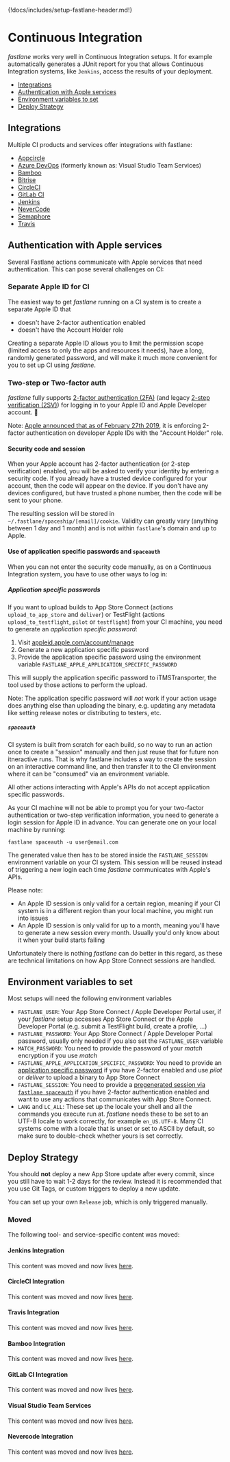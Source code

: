{!docs/includes/setup-fastlane-header.md!}

# Continuous Integration

_fastlane_ works very well in Continuous Integration setups. It for example automatically generates a JUnit report for you that allows Continuous Integration systems, like `Jenkins`, access the results of your deployment.

- [Integrations](#integrations)
- [Authentication with Apple services](#authentication-with-apple-services)
- [Environment variables to set](#environment-variables-to-set)
- [Deploy Strategy](#deploy-strategy)

## Integrations

Multiple CI products and services offer integrations with fastlane:

- [Appcircle](/best-practices/continuous-integration/appcircle/)
- [Azure DevOps](/best-practices/continuous-integration/azure-devops/) (formerly known as: Visual Studio Team Services)
- [Bamboo](/best-practices/continuous-integration/bamboo/)
- [Bitrise](/best-practices/continuous-integration/bitrise/)
- [CircleCI](/best-practices/continuous-integration/circle-ci/)
- [GitLab CI](/best-practices/continuous-integration/gitlab/)
- [Jenkins](/best-practices/continuous-integration/jenkins/)
- [NeverCode](/best-practices/continuous-integration/nevercode/)
- [Semaphore](/best-practices/continuous-integration/semaphore/) 
- [Travis](/best-practices/continuous-integration/travis/)

## Authentication with Apple services

Several Fastlane actions communicate with Apple services that need authentication. This can pose several challenges on CI:

### Separate Apple ID for CI

The easiest way to get _fastlane_ running on a CI system is to create a separate Apple ID that

- doesn't have 2-factor authentication enabled
- doesn't have the Account Holder role

Creating a separate Apple ID allows you to limit the permission scope (limited access to only the apps and resources it needs), have a long, randomly generated password, and will make it much more convenient for you to set up CI using _fastlane_.

### Two-step or Two-factor auth

_fastlane_ fully supports [2-factor authentication (2FA)](https://support.apple.com/en-us/HT204915) (and legacy [2-step verification (2SV)](https://support.apple.com/en-us/HT204152)) for logging in to your Apple ID and Apple Developer account. 🌟

Note: [Apple announced that as of February 27th 2019](https://developer.apple.com/news/?id=02202019a), it is enforcing 2-factor authentication on developer Apple IDs with the "Account Holder" role.

#### Security code and session

When your Apple account has 2-factor authentication (or 2-step verification) enabled, you will be asked to verify your identity by entering a security code. If you already have a trusted device configured for your account, then the code will appear on the device. If you don't have any devices configured, but have trusted a phone number, then the code will be sent to your phone.

The resulting session will be stored in `~/.fastlane/spaceship/[email]/cookie`. Validity can greatly vary (anything between 1 day and 1 month) and is not within `fastlane`'s domain and up to Apple.

#### Use of application specific passwords and `spaceauth`

When you can not enter the security code manually, as on a Continuous Integration system, you have to use other ways to log in:

##### Application specific passwords

If you want to upload builds to App Store Connect (actions `upload_to_app_store` and `deliver`) or TestFlight (actions `upload_to_testflight`, `pilot` or `testflight`) from your CI machine, you need to generate an _application specific password_:

1. Visit [appleid.apple.com/account/manage](https://appleid.apple.com/account/manage)
1. Generate a new application specific password
1. Provide the application specific password using the environment variable `FASTLANE_APPLE_APPLICATION_SPECIFIC_PASSWORD`

This will supply the application specific password to iTMSTransporter, the tool used by those actions to perform the upload.

Note: The application specific password will _not_ work if your action usage does anything else than uploading the binary, e.g. updating any metadata like setting release notes or distributing to testers, etc.

##### `spaceauth`

CI system is built from scratch for each build, so no way to run an action once to create a "session" manually and then just reuse that for future non itneractive runs. That is why fastlane includes a way to create the session on an interactive command line, and then transfer it to the CI environment where it can be "consumed" via an environment variable.




All other actions interacting with Apple's APIs do not accept application specific passwords.

As your CI machine will not be able to prompt you for your two-factor authentication or two-step verification information, you need to generate a login session for Apple ID in advance. You can generate one on your local machine by running:

```
fastlane spaceauth -u user@email.com
```

The generated value then has to be stored inside the `FASTLANE_SESSION` environment variable on your CI system. This session will be reused instead of triggering a new login each time _fastlane_ communicates with Apple's APIs.

Please note:

- An Apple ID session is only valid for a certain region, meaning if your CI system is in a different region than your local machine, you might run into issues
- An Apple ID session is only valid for up to a month, meaning you'll have to generate a new session every month. Usually you'd only know about it when your build starts failing

Unfortunately there is nothing _fastlane_ can do better in this regard, as these are technical limitations on how App Store Connect sessions are handled.

## Environment variables to set

Most setups will need the following environment variables

- `FASTLANE_USER`: Your App Store Connect / Apple Developer Portal user, if your _fastlane_ setup accesses App Store Connect or the Apple Developer Portal (e.g. submit a TestFlight build, create a profile, ...)
- `FASTLANE_PASSWORD`: Your App Store Connect / Apple Developer Portal password, usually only needed if you also set the `FASTLANE_USER` variable
- `MATCH_PASSWORD`: You need to provide the password of your _match_ encryption if you use _match_
- `FASTLANE_APPLE_APPLICATION_SPECIFIC_PASSWORD`: You need to provide an [application specific password](#application-specific-passwords) if you have 2-factor enabled and use _pilot_ or _deliver_ to upload a binary to App Store Connect
- `FASTLANE_SESSION`: You need to provide a [pregenerated session via `fastlane spaceauth`](#spaceauth) if you have 2-factor authentication enabled and want to use any actions that communicates with App Store Connect.
- `LANG` and `LC_ALL`: These set up the locale your shell and all the commands you execute run at. _fastlane_ needs these to be set to an UTF-8 locale to work correctly, for example `en_US.UTF-8`. Many CI systems come with a locale that is unset or set to ASCII by default, so make sure to double-check whether yours is set correctly.

## Deploy Strategy

You should **not** deploy a new App Store update after every commit, since you still have to wait 1-2 days for the review. Instead it is recommended that you use Git Tags, or custom triggers to deploy a new update.

You can set up your own ```Release``` job, which is only triggered manually.

### Moved

<script type="text/javascript">
// Closure-wrapped for security.
(function () {
    var anchorMap = {
        "jenkins-integration": "/best-practices/continuous-integration/jenkins/",
        "circleci-integration": "/best-practices/continuous-integration/circle-ci/",
        "travis-integration": "/best-practices/continuous-integration/travis/",
        "bamboo-integration": "/best-practices/continuous-integration/bamboo/",
        "gitlab-ci-integration": "/best-practices/continuous-integration/gitlab/",
        "visual-studio-team-services": "/best-practices/continuous-integration/azure-devops/",
        "nevercode-integration": "/best-practices/continuous-integration/nevercode/",
    }
    /*
    * Best practice for extracting hashes:
    * https://stackoverflow.com/a/10076097/151365
    */
    var hash = window.location.hash.substring(1);
    if (hash) {
        /*
        * Best practice for javascript redirects:
        * https://stackoverflow.com/a/506004/151365
        */
        if (anchorMap[hash]) {
            link = anchorMap[hash] + '#' + hash;
            window.location.replace(link);
        }
    }
})();
</script>

The following tool- and service-specific content was moved:

#### Jenkins Integration

This content was moved and now lives [here](/best-practices/continuous-integration/jenkins/).

#### CircleCI Integration

This content was moved and now lives [here](/best-practices/continuous-integration/circle-ci/).

#### Travis Integration

This content was moved and now lives [here](/best-practices/continuous-integration/travis/).

#### Bamboo Integration

This content was moved and now lives [here](/best-practices/continuous-integration/bamboo/).

#### GitLab CI Integration

This content was moved and now lives [here](/best-practices/continuous-integration/gitlab/).

#### Visual Studio Team Services

This content was moved and now lives [here](/best-practices/continuous-integration/azure-devops/).

#### Nevercode Integration

This content was moved and now lives [here](/best-practices/continuous-integration/nevercode/).
